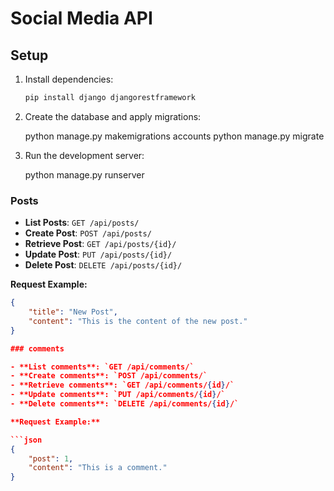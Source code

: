 # Social Media API

## Setup

1. Install dependencies:

   ```bash
   pip install django djangorestframework

2. Create the database and apply migrations:

    python manage.py makemigrations accounts
    python manage.py migrate

3. Run the development server:

    python manage.py runserver
   
### Posts

- **List Posts**: `GET /api/posts/`
- **Create Post**: `POST /api/posts/`
- **Retrieve Post**: `GET /api/posts/{id}/`
- **Update Post**: `PUT /api/posts/{id}/`
- **Delete Post**: `DELETE /api/posts/{id}/`

**Request Example:**

```json
{
    "title": "New Post",
    "content": "This is the content of the new post."
}

### comments

- **List comments**: `GET /api/comments/`
- **Create comments**: `POST /api/comments/`
- **Retrieve comments**: `GET /api/comments/{id}/`
- **Update comments**: `PUT /api/comments/{id}/`
- **Delete comments**: `DELETE /api/comments/{id}/`

**Request Example:**

```json
{
    "post": 1,
    "content": "This is a comment."
}
